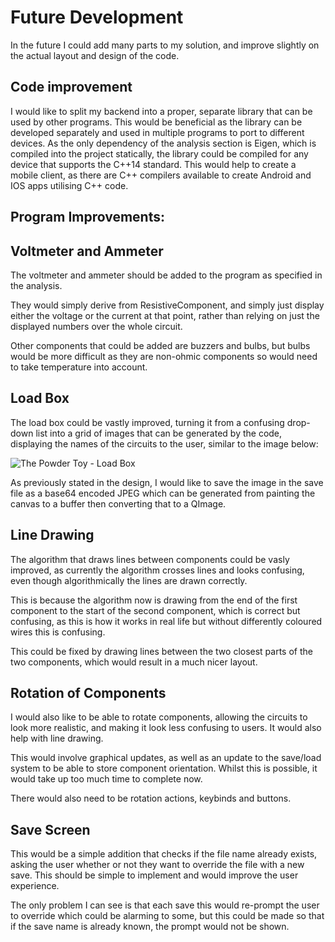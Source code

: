 # Future Development

In the future I could add many parts to my solution, and improve slightly on the actual layout and design of the code.

## Code improvement

I would like to split my backend into a proper, separate library that can be used by other programs. This would be beneficial as the library can be developed separately and used in multiple programs to port to different devices. As the only dependency of the analysis section is Eigen, which is compiled into the project statically, the library could be compiled for any device that supports the C++14 standard. This would help to create a mobile client, as there are C++ compilers available to create Android and IOS apps utilising C++ code.

## Program Improvements:

## Voltmeter and Ammeter

The voltmeter and ammeter should be added to the program as specified in the analysis.

They would simply derive from ResistiveComponent, and simply just display either the voltage or the current at that point, rather than relying on just the displayed numbers over the whole circuit.

Other components that could be added are buzzers and bulbs, but bulbs would be more difficult as they are non-ohmic components so would need to take temperature into account.

## Load Box

The load box could be vastly improved, turning it from a confusing drop-down list into a grid of images that can be generated by the code, displaying the names of the circuits to the user, similar to the image below:

![The Powder Toy - Load Box](images/tpt_save.png)

As previously stated in the design, I would like to save the image in the save file as a base64 encoded JPEG which can be generated from painting the canvas to a buffer then converting that to a QImage.

## Line Drawing

The algorithm that draws lines between components could be vasly improved, as currently the algorithm crosses lines and looks confusing, even though algorithmically the lines are drawn correctly.

This is because the algorithm now is drawing from the end of the first component to the start of the second component, which is correct but confusing, as this is how it works in real life but without differently coloured wires this is confusing.

This could be fixed by drawing lines between the two closest parts of the two components, which would result in a much nicer layout.

## Rotation of Components

I would also like to be able to rotate components, allowing the circuits to look more realistic, and making it look less confusing to users. It would also help with line drawing.

This would involve graphical updates, as well as an update to the save/load system to be able to store component orientation. Whilst this is possible, it would take up too much time to complete now.

There would also need to be rotation actions, keybinds and buttons.

## Save Screen

This would be a simple addition that checks if the file name already exists, asking the user whether or not they want to override the file with a new save. This should be simple to implement and would improve the user experience.

The only problem I can see is that each save this would re-prompt the user to override which could be alarming to some, but this could be made so that if the save name is already known, the prompt would not be shown.
